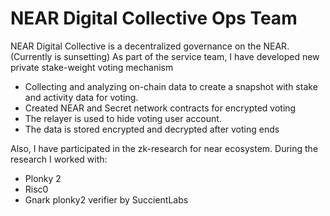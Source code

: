 # NEAR Digital Collective Ops Team

NEAR Digital Collective is a decentralized governance on the NEAR. (Currently is sunsetting)
As part of the service team, I have developed new private stake-weight voting mechanism

* Collecting and analyzing on-chain data to create a snapshot with stake and activity data for voting.
* Created NEAR and Secret network contracts for encrypted voting
* The relayer is used to hide voting user account.
* The data is stored encrypted and decrypted after voting ends

Also, I have participated in the zk-research for near ecosystem.
During the research I worked with:

* Plonky 2
* Risc0
* Gnark plonky2 verifier by SuccientLabs
